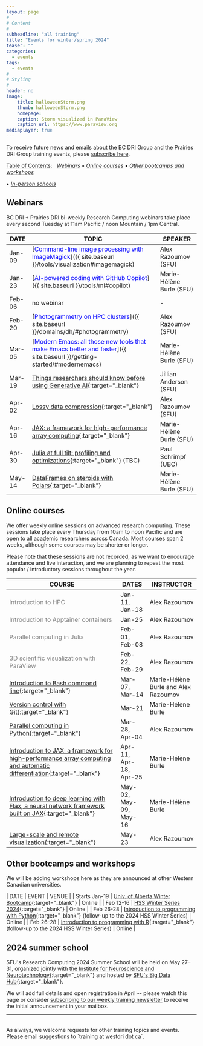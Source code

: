 ```yaml
---
layout: page
#
# Content
#
subheadline: "all training"
title: "Events for winter/spring 2024"
teaser: ""
categories:
  - events
tags:
  - events
#
# Styling
#
header: no
image:
    title: halloweenStorm.png
    thumb: halloweenStorm.png
    homepage:
    caption: Storm visualized in ParaView
    caption_url: https://www.paraview.org
mediaplayer: true
---
```


<!-- deployment status https://github.com/WestGrid/trainingMaterials/actions -->

To receive future news and emails about the BC DRI Group and the Prairies DRI Group training events, please
[subscribe here](/contact).

<!-- Going forward, this new list will be our primary way to reach academic researchers in Western Canada (and -->
<!-- elsewhere). -->


[Table of Contents](#table-of-contents):
&nbsp;
[<em>Webinars</em>](#webinars)
• [<em>Online courses</em>](#online-courses)
• [<em>Other bootcamps and workshops</em>](#bootcamps)
<!-- • [<em>Humanities and social sciences training</em>](#dh) -->
• [<em>In-person schools</em>](#schools)







## Webinars

BC DRI + Prairies DRI bi-weekly Research Computing webinars take place every second Tuesday at 11am Pacific /
noon Mountain / 1pm Central.

<!-- Webinar registration will open in early September. -->

<!-- For *upcoming webinars*, click the linked title to see more details or to register. For *past -->
<!-- sessions*, click on the title to view recordings and slides. -->

| DATE | TOPIC | SPEAKER |
| ------------- | --------------- | ----------------- |
| Jan-09 | [<span style="color:blue">Command-line image processing with ImageMagick</span>]({{ site.baseurl }}/tools/visualization#imagemagick) | Alex Razoumov (SFU) |
| Jan-23 | [<span style="color:blue">AI-powered coding with GitHub Copilot</span>]({{ site.baseurl }}/tools/ml#copilot) | Marie-Hélène Burle (SFU) |
| Feb-06 | no webinar | - |
| Feb-20 | [<span style="color:blue">Photogrammetry on HPC clusters</span>]({{ site.baseurl }}/domains/dh/#photogrammetry) | Alex Razoumov (SFU) | <!-- Marie away this week -->
| Mar-05 | [<span style="color:blue">Modern Emacs: all those new tools that make Emacs better and faster</span>]({{ site.baseurl }}/getting-started/#modernemacs) | Marie-Hélène Burle (SFU) |
| Mar-19 | [Things researchers should know before using Generative AI](https://docs.google.com/forms/d/e/1FAIpQLSdsZj19Wxv1pR-efdTWQnelLvifqGDnroMpdE3owQwR6YgjBA/viewform){:target="_blank"} | Jillian Anderson (SFU) |
| Apr-02 | [Lossy data compression](https://docs.google.com/forms/d/e/1FAIpQLSe6BcvIl0wMRZWtrtRyhxzt1_jiypft3ExgI1fsG8hgPYtSfA/viewform){:target="_blank"} | Alex Razoumov (SFU) | <!-- topological or ML -->
| Apr-16 | [JAX: a framework for high-performance array computing](https://docs.google.com/forms/d/e/1FAIpQLSeNY-mzDruiIXg0Fveu1S1467VC6VMPVyyXrmw004aP9mhFbw/viewform){:target="_blank"} | Marie-Hélène Burle (SFU) |
| Apr-30 | [Julia at full tilt: profiling and optimizations](https://docs.google.com/forms/d/e/1FAIpQLSfFW_Lycpt_nVjm5T-AwIejmSIxBEdI6S21znO2TcVfxlhrWw/viewform){:target="_blank"} (TBC) | Paul Schrimpf (UBC) |
| May-14 | [DataFrames on steroids with Polars](https://docs.google.com/forms/d/e/1FAIpQLSc--pLr5a3_BsfDV2gyjMjj7kPsnFNCHadgQo2xIcqw63sKdw/viewform){:target="_blank"} | Marie-Hélène Burle (SFU) |

<!-- | May-28 | -- | TBC | -->

<!-- Original title: Using large-language models (LLMs) for writing proposals and other research documents -->

<!-- | TBA | [Emacs](){:target="_blank"} |  | -->
<!-- | Feb-13 | HSS Winter Series week | | -->

<!-- ACTION ask Sarah Huber's SO -->
<!-- webinar ideas https://docs.google.com/document/d/15e2zc_f4lQ7HalWF12QyESSOV7zlsthgqI3mVffcKwM -->

<!-- [text](link){:target="_blank"} -->
<!-- | Apr-25 | Cybersecurity webinar (TBC) | - | -->
<!-- Belaid: It will be about the introduction to actual bigdata and its ecosystem, including Hadoop and Spark. -->

<!-- Apr-03 - Marie's training meeting in Ontario -->









<a name="courses"></a>
## Online courses

We offer weekly online sessions on advanced research computing. These sessions take place every Thursday from
10am to noon Pacific and are open to all academic researchers across Canada. Most courses span 2 weeks,
although some courses may be shorter or longer.

Please note that these sessions are not recorded, as we want to encourage attendance and live interaction, and
we are planning to repeat the most popular / introductory sessions throughout the year.

| COURSE | DATES | INSTRUCTOR |
| ------------- | --------------- | ----------------- |
| <span style="color:gray">Introduction to HPC</span> | Jan-11, Jan-18 | Alex Razoumov |
| <span style="color:gray">Introduction to Apptainer containers</span> | Jan-25 | Alex Razoumov |
| <span style="color:gray">Parallel computing in Julia</span> | Feb-01, Feb-08 | Alex Razoumov |
| <span style="color:gray">3D scientific visualization with ParaView</span> | Feb-22, Feb-29 | Alex Razoumov |
| [Introduction to Bash command line](https://docs.google.com/forms/d/e/1FAIpQLSe13IYwPlG-l5ReuAyK_GV2e2Y8QwEz6E-l5XpNtnEqcWdwXw/viewform){:target="_blank"} | Mar-07, Mar-14 | Marie-Hélène Burle and Alex Razoumov |
| [Version control with Git](https://docs.google.com/forms/d/e/1FAIpQLSe1gzTENcAKtLuGcPj2NVECXjWBDyHnE8rHHshUrckCoMK6iA/viewform){:target="_blank"} | Mar-21 | Marie-Hélène Burle |
| [Parallel computing in Python](https://docs.google.com/forms/d/e/1FAIpQLSddAlR1NdNjfuaPMOWtwHs5tb0xV95DsaWjvw6pe51rXIXPXw/viewform){:target="_blank"} | Mar-28, Apr-04 | Alex Razoumov |
| [Introduction to JAX: a framework for high-performance array computing and automatic differentiation](https://docs.google.com/forms/d/e/1FAIpQLSeAtinuEu-cRiF1kQXjZwi3UOaOJd6O28XXp5xFj8kTVmAXpQ/viewform){:target="_blank"} | Apr-11, Apr-18, Apr-25 | Marie-Hélène Burle |
| [Introduction to deep learning with Flax, a neural network framework built on JAX](https://docs.google.com/forms/d/e/1FAIpQLSd2jl7Mk7T3UAXnAKJtyCkUfZNpY51Zm9aPNXfwu07yvbCS8A/viewform){:target="_blank"} | May-02, May-09, May-16 | Marie-Hélène Burle |
| [Large-scale and remote visualization](https://docs.google.com/forms/d/e/1FAIpQLSdfGvqCEc9orL5moMdN6ET1eh7SDjRmilRDfjCHDWJHo655PQ/viewform){:target="_blank"} | May-23 | Alex Razoumov |


<!-- Apr-04 - I'll be teaching on my own (Marie will be flying back from Toronto) -->







<!-- Part 1: JAX fundamentals (3 weeks) -->
<!--         - week 1: intro to JAX (why JAX, relation to NumPy) -->
<!--         - week 2: JIT and AD -->
<!--         - week 3: Pytrees and parallel execution -->
<!-- Part 2: Deep learning with JAX and Flax (3 weeks) -->
<!--         - week 1: intro to deep learning and Flax -->
<!--         - week 2: Flax fundamentals -->
<!--         - week 3: Data preprocessing and training techniques, and Parallel training -->

<!-- | HSS Winter Series week | Feb-15 | | -->









<!-- <a name="commons"></a> -->
<!-- ## SFU / UBC Research Commons workshops -->

<!-- This fall the SFU workshops will be taught in-person, and the UBC workshops will be online via Zoom. To -->
<!-- register, click on an event in the 3rd or 4th column. Students, staff and faculty are all welcome to attend. -->



















<a name="bootcamps"></a>
## Other bootcamps and workshops

We will be adding workshops here as they are announced at other Western Canadian universities.

| DATE | EVENT | VENUE |
| Starts Jan-19 | [Univ. of Alberta Winter Bootcamp](https://www.ualberta.ca/information-services-and-technology/news/2024/winter-research-computing-bootcamp-2024.html){:target="_blank"} | Online |
| Feb 12-16 | [HSS Winter Series 2024](https://hss24.netlify.app){:target="_blank"} | Online |
| Feb 26-28 | [Introduction to programming with Python](https://hss24.netlify.app/python_6h){:target="_blank"} (follow-up to the 2024 HSS Winter Series) | Online |
| Feb 26-28 | [Introduction to programming with R](https://hss24.netlify.app/r_6h){:target="_blank"} (follow-up to the 2024 HSS Winter Series) | Online |



<!-- watch https://www.ualberta.ca/information-services-and-technology/research-computing -->






<!-- <a name="dh"></a> -->
<!-- ## Humanities and social sciences training -->

<!-- | DATE | EVENT | VENUE | -->
<!-- | Feb-14 to Feb-17 | [HSS Winter Series](https://hss23.netlify.app){:target="_blank"} | online | -->
<!-- | June 5-9 and 12-16 | [DHSI](https://dhsi.org){:target="_blank"} <br> (Digital Humanities Summer Institute) | TBC | -->






<a name="schools"></a>
## 2024 summer school

SFU's Research Computing 2024 Summer School will be held on May 27–31, organized jointly with [the Institute
for Neuroscience and Neurotechnology](https://www.sfu.ca/neuro-institute.html){:target="_blank"} and hosted by
[SFU's Big Data Hub](https://www.sfu.ca/big-data.html){:target="_blank"}.

We will add full details and open registration in April -- please watch this page or consider [subscribing to
our weekly training newsletter](/contact) to receive the initial announcement in your mailbox.



---

<br>
As always, we welcome requests for other training topics and events. Please email suggestions to `training at
westdri dot ca`.

<!-- [text](link){:target="_blank"} -->
